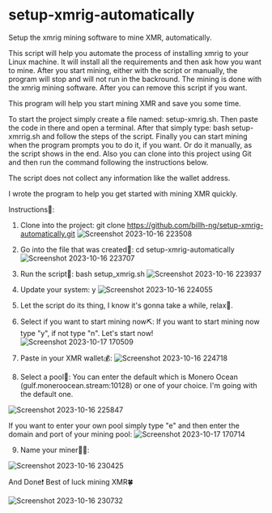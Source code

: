 # setup-xmrig-automatically
Setup the xmrig mining software to mine XMR, automatically.

This script will help you automate the process of installing xmrig to your Linux machine. It will install all the requirements and then ask how you want to mine. After you start mining, either with the script or manually, the program will stop and will not run in the backround. The mining is done with the xmrig mining software. After you can remove this script if you want.

This program will help you start mining XMR and save you some time.

To start the project simply create a file named: setup-xmrig.sh. Then paste the code in there and open a terminal. After that simply type: bash setup-xmrrig.sh and follow the steps of the script. Finally you can start mining when the program prompts you to do it, if you want. Or do it manually, as the script shows in the end. Also you can clone into this project using Git and then run the command following the instructions below.

The script does not collect any information like the wallet address.

I wrote the program to help you get started with mining XMR quickly.

Instructions📖:
1. Clone into the project:
git clone https://github.com/billh-ng/setup-xmrig-automatically.git
![Screenshot 2023-10-16 223508](https://github.com/billh-ng/setup-xmrig-automatically/assets/131195834/8202de03-f7f0-4bba-aad5-73cbad4f8cee)

2. Go into the file that was created📁: cd setup-xmrig-automatically
   ![Screenshot 2023-10-16 223707](https://github.com/billh-ng/setup-xmrig-automatically/assets/131195834/9d7451fb-4b79-4483-9ada-784d3e051aa8)

3. Run the script📜: bash setup_xmrig.sh
   ![Screenshot 2023-10-16 223937](https://github.com/billh-ng/setup-xmrig-automatically/assets/131195834/a5b68bb9-02f2-43c5-af28-2d9fe3dfaceb)
4. Update your system: y
   ![Screenshot 2023-10-16 224055](https://github.com/billh-ng/setup-xmrig-automatically/assets/131195834/4205ecca-1404-403f-8166-2909e705d700)
5. Let the script do its thing, I know it's gonna take a while, relax🧃.
6. Select if you want to start mining now⛏:
If you want to start mining now type "y", if not type "n". Let's start now!
![Screenshot 2023-10-17 170509](https://github.com/billh-ng/setup-xmrig-automatically/assets/131195834/d5971dd5-e506-4ac3-91fa-eac358cbc92d)

7. Paste in your XMR wallet💰:
![Screenshot 2023-10-16 224718](https://github.com/billh-ng/setup-xmrig-automatically/assets/131195834/87da5523-8c8a-421e-aa19-cf8ddeece9ae)
8. Select a pool🌊: You can enter the default which is Monero Ocean (gulf.moneroocean.stream:10128) or one of your choice. I'm going with the default one.
    
![Screenshot 2023-10-16 225847](https://github.com/billh-ng/setup-xmrig-automatically/assets/131195834/f781ee23-dd03-49c7-b8d5-7a79e33d1a4a)

If you want to enter your own pool simply type "e" and then enter the domain and port of your mining pool:
![Screenshot 2023-10-17 170714](https://github.com/billh-ng/setup-xmrig-automatically/assets/131195834/0ee135d6-f28d-4ec7-b342-10320c39bdf2)

9. Name your miner👷‍♂️:
    
![Screenshot 2023-10-16 230425](https://github.com/billh-ng/setup-xmrig-automatically/assets/131195834/de0a2992-0e54-406a-a821-94401b6c7114)

And Done❗ Best of luck mining XMR🍀

![Screenshot 2023-10-16 230732](https://github.com/billh-ng/setup-xmrig-automatically/assets/131195834/bd733a1d-f6c6-4da9-90b1-ae009bdb1b88)
